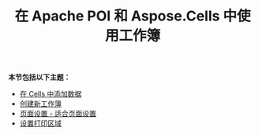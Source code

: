 ﻿---
title: 在 Apache POI 和 Aspose.Cells 中使用工作簿
type: docs
weight: 20
url: /zh/java/working-with-workbooks-in-apache-poi-and-aspose-cells/
---
**本节包括以下主题：**

- [在 Cells 中添加数据](/cells/zh/java/add-data-in-cells/)
- [创建新工作簿](/cells/zh/java/create-new-workbook/)
- [页面设置 - 适合页面设置](/cells/zh/java/page-setup-fit-to-page-setting/)
- [设置打印区域](/cells/zh/java/set-print-area/)
